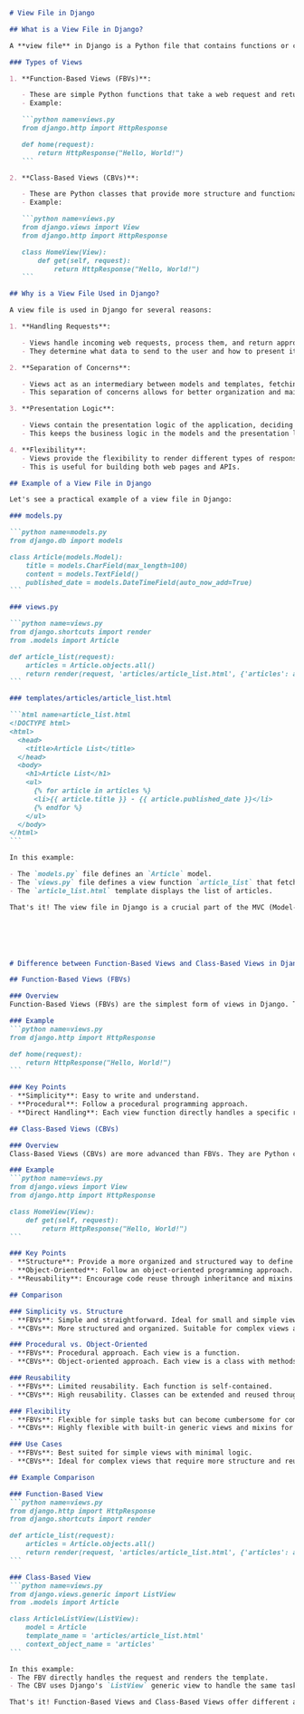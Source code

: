 ````markdown name=view_file_in_django.md
# View File in Django

## What is a View File in Django?

A **view file** in Django is a Python file that contains functions or classes which receive web requests and return web responses. These functions or classes are known as views. Views are responsible for processing user requests, interacting with the model (database), and returning an appropriate response, which is often an HTML web page or JSON data.

### Types of Views

1. **Function-Based Views (FBVs)**:

   - These are simple Python functions that take a web request and return a web response.
   - Example:

   ```python name=views.py
   from django.http import HttpResponse

   def home(request):
       return HttpResponse("Hello, World!")
   ```

2. **Class-Based Views (CBVs)**:

   - These are Python classes that provide more structure and functionality than function-based views. They use methods to handle different HTTP requests (GET, POST, etc.).
   - Example:

   ```python name=views.py
   from django.views import View
   from django.http import HttpResponse

   class HomeView(View):
       def get(self, request):
           return HttpResponse("Hello, World!")
   ```

## Why is a View File Used in Django?

A view file is used in Django for several reasons:

1. **Handling Requests**:

   - Views handle incoming web requests, process them, and return appropriate responses to the client.
   - They determine what data to send to the user and how to present it.

2. **Separation of Concerns**:

   - Views act as an intermediary between models and templates, fetching data from the database through models and rendering it using templates.
   - This separation of concerns allows for better organization and maintainability of the codebase.

3. **Presentation Logic**:

   - Views contain the presentation logic of the application, deciding what data to display and how to display it.
   - This keeps the business logic in the models and the presentation logic in the views.

4. **Flexibility**:
   - Views provide the flexibility to render different types of responses, such as HTML, JSON, XML, etc., based on the request.
   - This is useful for building both web pages and APIs.

## Example of a View File in Django

Let's see a practical example of a view file in Django:

### models.py

```python name=models.py
from django.db import models

class Article(models.Model):
    title = models.CharField(max_length=100)
    content = models.TextField()
    published_date = models.DateTimeField(auto_now_add=True)
```

### views.py

```python name=views.py
from django.shortcuts import render
from .models import Article

def article_list(request):
    articles = Article.objects.all()
    return render(request, 'articles/article_list.html', {'articles': articles})
```

### templates/articles/article_list.html

```html name=article_list.html
<!DOCTYPE html>
<html>
  <head>
    <title>Article List</title>
  </head>
  <body>
    <h1>Article List</h1>
    <ul>
      {% for article in articles %}
      <li>{{ article.title }} - {{ article.published_date }}</li>
      {% endfor %}
    </ul>
  </body>
</html>
```

In this example:

- The `models.py` file defines an `Article` model.
- The `views.py` file defines a view function `article_list` that fetches all articles from the database and renders them using the `article_list.html` template.
- The `article_list.html` template displays the list of articles.

That's it! The view file in Django is a crucial part of the MVC (Model-View-Controller) architecture, handling the presentation logic and acting as a bridge between models and templates. 🚀






# Difference between Function-Based Views and Class-Based Views in Django

## Function-Based Views (FBVs)

### Overview
Function-Based Views (FBVs) are the simplest form of views in Django. They are defined as regular Python functions that take a web request and return a web response. They are straightforward and easy to understand, making them a good choice for simple views.

### Example
```python name=views.py
from django.http import HttpResponse

def home(request):
    return HttpResponse("Hello, World!")
```

### Key Points
- **Simplicity**: Easy to write and understand.
- **Procedural**: Follow a procedural programming approach.
- **Direct Handling**: Each view function directly handles a specific request.

## Class-Based Views (CBVs)

### Overview
Class-Based Views (CBVs) are more advanced than FBVs. They are Python classes that provide more structure and functionality. CBVs use methods to handle different HTTP requests (GET, POST, etc.), and they promote reusability and organization of code.

### Example
```python name=views.py
from django.views import View
from django.http import HttpResponse

class HomeView(View):
    def get(self, request):
        return HttpResponse("Hello, World!")
```

### Key Points
- **Structure**: Provide a more organized and structured way to define views.
- **Object-Oriented**: Follow an object-oriented programming approach.
- **Reusability**: Encourage code reuse through inheritance and mixins.

## Comparison

### Simplicity vs. Structure
- **FBVs**: Simple and straightforward. Ideal for small and simple views.
- **CBVs**: More structured and organized. Suitable for complex views and applications.

### Procedural vs. Object-Oriented
- **FBVs**: Procedural approach. Each view is a function.
- **CBVs**: Object-oriented approach. Each view is a class with methods for handling different HTTP requests.

### Reusability
- **FBVs**: Limited reusability. Each function is self-contained.
- **CBVs**: High reusability. Classes can be extended and reused through inheritance and mixins.

### Flexibility
- **FBVs**: Flexible for simple tasks but can become cumbersome for complex views.
- **CBVs**: Highly flexible with built-in generic views and mixins for common patterns.

### Use Cases
- **FBVs**: Best suited for simple views with minimal logic.
- **CBVs**: Ideal for complex views that require more structure and reusable components.

## Example Comparison

### Function-Based View
```python name=views.py
from django.http import HttpResponse
from django.shortcuts import render

def article_list(request):
    articles = Article.objects.all()
    return render(request, 'articles/article_list.html', {'articles': articles})
```

### Class-Based View
```python name=views.py
from django.views.generic import ListView
from .models import Article

class ArticleListView(ListView):
    model = Article
    template_name = 'articles/article_list.html'
    context_object_name = 'articles'
```

In this example:
- The FBV directly handles the request and renders the template.
- The CBV uses Django's `ListView` generic view to handle the same task with more structure and reusability.

That's it! Function-Based Views and Class-Based Views offer different approaches to handling views in Django, each with its own advantages and use cases. 🚀
````

